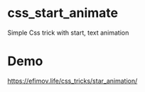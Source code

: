 # css_start_animate
Simple Css trick with start, text animation

# Demo
https://efimov.life/css_tricks/star_animation/
